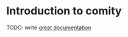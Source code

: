 # Introduction to comity

TODO: write [great documentation](http://jacobian.org/writing/great-documentation/what-to-write/)
